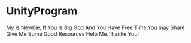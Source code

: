# UnityProgram
My Is Newbie, If You Is Big God And You Have Free Time,You may Share Give Me Some Good Resources Help Me.Thanke You!
